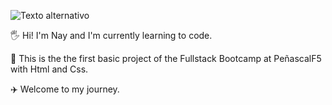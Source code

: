 ![Texto alternativo](https://i.pinimg.com/originals/f6/43/07/f6430757b33c60e573c788472a266be8.gif)

🖐️ Hi! I'm Nay and I'm currently learning to code.

🚀 This is the the first basic project of the Fullstack Bootcamp at PeñascalF5 with Html and Css.

✈️ Welcome to my journey.
